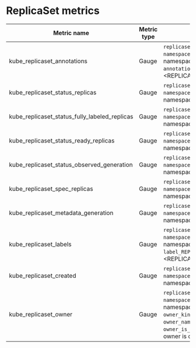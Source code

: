 # ReplicaSet metrics

| Metric name| Metric type | Labels/tags | Status |
| ---------- | ----------- | ----------- | ----------- |
| kube_replicaset_annotations | Gauge | `replicaset`=&lt;replicaset-name&gt; <br> `namespace`=&lt;replicaset-namespace&gt; <br> `annotation_REPLICASET_ANNOTATION`=&lt;REPLICASET_ANNOTATION&gt; | STABLE |
| kube_replicaset_status_replicas | Gauge | `replicaset`=&lt;replicaset-name&gt; <br> `namespace`=&lt;replicaset-namespace&gt; | STABLE |
| kube_replicaset_status_fully_labeled_replicas | Gauge | `replicaset`=&lt;replicaset-name&gt; <br> `namespace`=&lt;replicaset-namespace&gt; | STABLE |
| kube_replicaset_status_ready_replicas | Gauge | `replicaset`=&lt;replicaset-name&gt; <br> `namespace`=&lt;replicaset-namespace&gt; | STABLE |
| kube_replicaset_status_observed_generation | Gauge | `replicaset`=&lt;replicaset-name&gt; <br> `namespace`=&lt;replicaset-namespace&gt; | STABLE |
| kube_replicaset_spec_replicas | Gauge | `replicaset`=&lt;replicaset-name&gt; <br> `namespace`=&lt;replicaset-namespace&gt; | STABLE |
| kube_replicaset_metadata_generation | Gauge | `replicaset`=&lt;replicaset-name&gt; <br> `namespace`=&lt;replicaset-namespace&gt; | STABLE |
| kube_replicaset_labels | Gauge | `replicaset`=&lt;replicaset-name&gt; <br> `namespace`=&lt;replicaset-namespace&gt; <br> `label_REPLICASET_LABEL`=&lt;REPLICASET_LABEL&gt; | STABLE |
| kube_replicaset_created | Gauge | `replicaset`=&lt;replicaset-name&gt; <br> `namespace`=&lt;replicaset-namespace&gt; | STABLE |
| kube_replicaset_owner | Gauge | `replicaset`=&lt;replicaset-name&gt; <br> `namespace`=&lt;replicaset-namespace&gt; <br> `owner_kind`=&lt;owner kind&gt; <br> `owner_name`=&lt;owner name&gt; <br> `owner_is_controller`=&lt;whether owner is controller&gt;  | STABLE |
